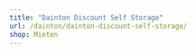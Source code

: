 ```yaml
---
title: "Dainton Discount Self Storage"
url: /dainton/dainton-discount-self-storage/
shop: Mieten
---
```

